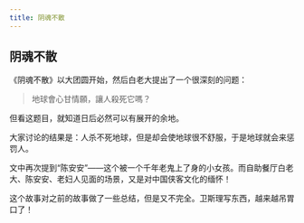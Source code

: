 ```yaml
---
title: 阴魂不散
---
```


## 阴魂不散

《阴魂不散》以大团圆开始，然后白老大提出了一个很深刻的问题：

>地球會心甘情願，讓人殺死它嗎？

但看这题目，就知道日后必然可以有展开的余地。

大家讨论的结果是：人杀不死地球，但是却会使地球很不舒服，于是地球就会来惩罚人。

文中再次提到“陈安安”——这个被一个千年老鬼上了身的小女孩。而自助餐厅白老大、陈安安、老妇人见面的场景，又是对中国侠客文化的缅怀！

这个故事对之前的故事做了一些总结，但是又不完全。卫斯理写东西，越来越吊胃口了！